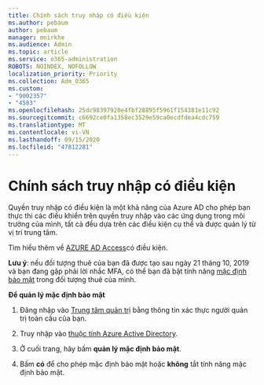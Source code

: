 ```yaml
---
title: Chính sách truy nhập có điều kiện
ms.author: pebaum
author: pebaum
manager: mnirkhe
ms.audience: Admin
ms.topic: article
ms.service: o365-administration
ROBOTS: NOINDEX, NOFOLLOW
localization_priority: Priority
ms.collection: Adm_O365
ms.custom:
- "9002357"
- "4583"
ms.openlocfilehash: 25dc98397920e4fbf28895f5961f154381e11c92
ms.sourcegitcommit: c6692ce0fa1358ec3529e59ca0ecdfdea4cdc759
ms.translationtype: MT
ms.contentlocale: vi-VN
ms.lasthandoff: 09/15/2020
ms.locfileid: "47812281"
---
```

# <a name="conditional-access-policies"></a>Chính sách truy nhập có điều kiện

Quyền truy nhập có điều kiện là một khả năng của Azure AD cho phép bạn thực thi các điều khiển trên quyền truy nhập vào các ứng dụng trong môi trường của mình, tất cả đều dựa trên các điều kiện cụ thể và được quản lý từ vị trí trung tâm.

Tìm hiểu thêm về [AZURE AD Access](https://docs.microsoft.com/azure/active-directory/conditional-access/)có điều kiện.  

**Lưu ý**: nếu đối tượng thuê của bạn đã được tạo sau ngày 21 tháng 10, 2019 và bạn đang gặp phải lời nhắc MFA, có thể bạn đã bật tính năng [mặc định bảo mật](https://aka.ms/securitydefaults) trong đối tượng thuê của mình.

**Để quản lý mặc định bảo mật**

1. Đăng nhập vào [Trung tâm quản trị](https://go.microsoft.com/fwlink/p/?linkid=834822) bằng thông tin xác thực người quản trị toàn cầu của bạn.

2. Truy nhập vào [thuộc tính Azure Active Directory](https://portal.azure.com/#blade/Microsoft_AAD_IAM/ActiveDirectoryMenuBlade/Properties).

3. Ở cuối trang, hãy bấm **quản lý mặc định bảo mật**.

4. Bấm **có** để cho phép mặc định bảo mật hoặc **không** tắt tính năng mặc định bảo mật.
